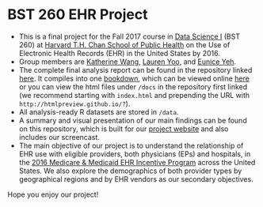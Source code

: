 # BST 260 EHR Project
- This is a final project for the Fall 2017 course in [Data Science I](http://datasciencelabs.github.io/) (BST 260) at [Harvard T.H. Chan School of Public Health](https://www.hsph.harvard.edu/) on the Use of Electronic Health Records (EHR) in the United States by 2016.
- Group members are [Katherine Wang](https://github.com/katwang/), [Lauren Yoo](https://github.com/jmybhm), and [Eunice Yeh](https://github.com/euniceyeh/).
- The complete final analysis report can be found in the repository linked [here](https://github.com/euniceyeh/EHR-Project). It compiles into one [bookdown](https://bookdown.org/yihui/bookdown/), which can be viewed online [here](https://euniceyeh.github.io/EHR-Project/) or you can view the html files under `/docs` in the repository first linked (we recommend starting with `index.html` and prepending the URL with `http://htmlpreview.github.io/?`).
- All analysis-ready R datasets are stored in `/data`.
- A summary and visual presentation of our main findings can be found on this repository, which is built for our [project website](https://katwang.github.io/BST-260-Final-Project-Site/) and also includes our screencast.
- The main objective of our project is to understand the relationship of EHR use with eligible providers, both physicians (EPs) and hospitals, in the [2016 Medicare & Medicaid EHR Incentive Program](https://www.cms.gov/Regulations-and-Guidance/Legislation/EHRIncentivePrograms/2016ProgramRequirements.html) across the United States. We also explore the demographics of both provider types by geographical regions and by EHR vendors as our secondary objectives.

Hope you enjoy our project!

